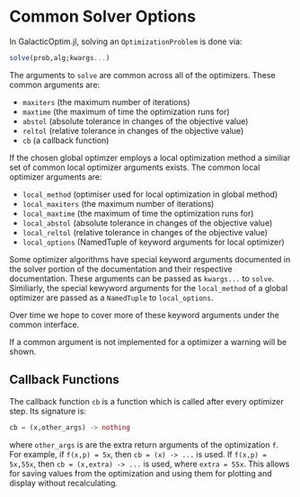 # Common Solver Options

In GalacticOptim.jl, solving an `OptimizationProblem` is done via:

```julia
solve(prob,alg;kwargs...)
```

The arguments to `solve` are common across all of the optimizers.
These common arguments are:

- `maxiters` (the maximum number of iterations)
- `maxtime` (the maximum of time the optimization runs for)
- `abstol` (absolute tolerance in changes of the objective value)
- `reltol` (relative tolerance  in changes of the objective value)
- `cb` (a callback function)

If the chosen global optimzer employs a local optimization method a similiar set of common local optimizer arguments exists.
The common local optimizer arguments are:

- `local_method` (optimiser used for local optimization in global method)
- `local_maxiters` (the maximum number of iterations)
- `local_maxtime` (the maximum of time the optimization runs for)
- `local_abstol` (absolute tolerance in changes of the objective value)
- `local_reltol` (relative tolerance  in changes of the objective value)
- `local_options` (NamedTuple of keyword arguments for local optimizer)

Some optimizer algorithms have special keyword arguments documented in the
solver portion of the documentation and their respective documentation.
These arguments can be passed as `kwargs...` to `solve`. Similiarly, the special
kewyword arguments for the `local_method` of a global optimizer are passed as a
`NamedTuple` to `local_options`.

Over time we hope to cover more of these keyword arguments under the common interface.

If a common argument is not implemented for a optimizer a warning will be shown.  


## Callback Functions

The callback function `cb` is a function which is called after every optimizer
step. Its signature is:

```julia
cb = (x,other_args) -> nothing
```

where `other_args` is are the extra return arguments of the optimization `f`.
For example, if `f(x,p) = 5x`, then `cb = (x) -> ...` is used. If `f(x,p) = 5x,55x`,
then `cb = (x,extra) -> ...` is used, where `extra = 55x`. This allows for saving
values from the optimization and using them for plotting and display without
recalculating.
